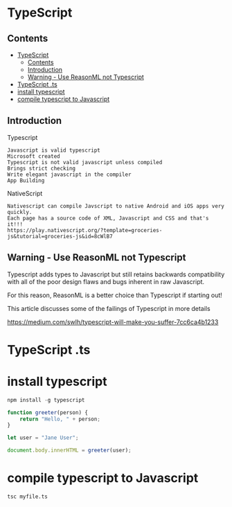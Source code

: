 # TypeScript

## Contents

- [TypeScript](#typescript)
  - [Contents](#contents)
  - [Introduction](#introduction)
  - [Warning - Use ReasonML not Typescript](#warning---use-reasonml-not-typescript)
- [TypeScript .ts](#typescript-ts)
- [install typescript](#install-typescript)
- [compile typescript to Javascript](#compile-typescript-to-javascript)

## Introduction

Typescript

    Javascript is valid typescript
    Microsoft created
    Typescript is not valid javascript unless compiled
    Brings strict checking
    Write elegant javascript in the compiler
    App Building

NativeScript

    Nativescript can compile Javscript to native Android and iOS apps very quickly.  
    Each page has a source code of XML, Javascript and CSS and that's it!!!
    https://play.nativescript.org/?template=groceries-js&tutorial=groceries-js&id=8cWlB7

## Warning - Use ReasonML not Typescript

Typescript adds types to Javascript but still retains backwards compatibility with all of the poor design flaws and bugs inherent in raw Javascript.

For this reason, ReasonML is a better choice than Typescript if starting out!

This article discusses some of the failings of Typescript in more details

https://medium.com/swlh/typescript-will-make-you-suffer-7cc6ca4b1233

# TypeScript .ts

# install typescript

```js
npm install -g typescript

function greeter(person) {
    return "Hello, " + person;
}

let user = "Jane User";

document.body.innerHTML = greeter(user);
```


# compile typescript to Javascript
```
tsc myfile.ts
```

